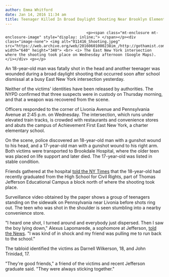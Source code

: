 ```yaml
---
author: Emma Whitford
date: Jan 14, 2016 11:34 am
title: Teenager Killed In Broad Daylight Shooting Near Brooklyn Elementary School
---
```


	
										<p><span class="mt-enclosure mt-enclosure-image" style="display: inline;"> </span></p><div class="image-none"> <img alt="011416_Shooting.jpeg" src="https://web.archive.org/web/20160601000238im_/http://gothamist.com/attachments/nyc_ewhitford/011416_Shooting.jpeg" width="640" height="340"> <br> <i> The East New York intersection where the shooting took place on Wednesday afternoon (Google Maps). </i></div> <p></p>

<p>An 18-year-old man was fatally shot in the head and another teenager was wounded during a broad daylight shooting that occurred soon after school dismissal at a busy East New York intersection yesterday.</p>

<p>Neither of the victims&apos; identities have been released by authorities. The NYPD confirmed that three suspects were in custody on Thursday morning, and that a weapon was recovered from the scene. </p>

<p>Officers responded to the corner of Livonia Avenue and Pennsylvania Avenue at 2:45 p.m. on Wednesday. The intersection, which runs under elevated train tracks, is crowded with restaurants and convenience stores and abuts the campus of Achievement First East New York, a charter elementary school. </p>

<p>On the scene, police discovered an 18-year-old man with a gunshot wound to his head, and a 17-year-old man with a gunshot wound to his right arm. Both victims were transported to Brookdale Hospital, where the older teen was placed on life support and later died. The 17-year-old was listed in stable condition. </p>

<p>Friends gathered at the hospital <a href="https://web.archive.org/web/20160601000238/http://www.nytimes.com/2016/01/14/nyregion/teenager-killed-in-shooting-near-brooklyn-schools.html">told the NY Times</a> that the 18-year-old had recently graduated from the High School for Civil Rights, part of Thomas Jefferson Educational Campus a block north of where the shooting took place. </p>

<p>Surveillance video obtained by the paper shows a group of teenagers standing on the sidewalk on Pennsylvania near Livonia before shots ring out. The teen who was shot in the shoulder is seen stumbling into a nearby convenience store. </p>

<p>&quot;I heard one shot, I turned around and everybody just dispersed. Then I saw the boy lying down,&quot; Alexus Lapomarede, a sophomore at Jefferson, <a href="https://web.archive.org/web/20160601000238/http://www.nydailynews.com/new-york/brooklyn/teen-fatally-shot-wounded-brooklyn-charter-article-1.2496076">told the News</a>. &quot;I was kind of in shock and my friend was pulling me to run back to the school.&quot;</p>

<p>The tabloid identified the victims as Darnell Wilkerson, 18, and John Trinidad, 17. </p>

<p>&quot;They&apos;re good friends,&quot; a friend of the victims and recent Jefferson graduate said. &quot;They were always sticking together.&quot;</p>					
										
									
				